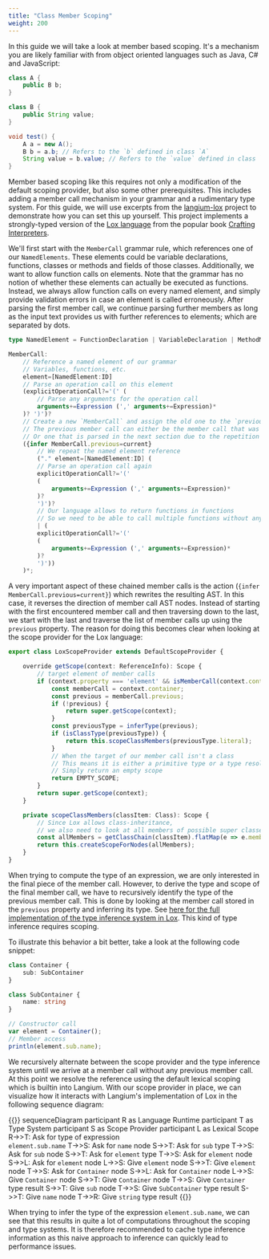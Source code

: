 ```yaml
---
title: "Class Member Scoping"
weight: 200
---
```


In this guide we will take a look at member based scoping. It's a mechanism you are likely familiar with from object oriented languages such as Java, C# and JavaScript:

```java
class A {
    public B b;
}

class B {
    public String value;
}

void test() {
    A a = new A();
    B b = a.b; // Refers to the `b` defined in class `A`
    String value = b.value; // Refers to the `value` defined in class `B`
}
```

Member based scoping like this requires not only a modification of the default scoping provider, but also some other prerequisites.
This includes adding a member call mechanism in your grammar and a rudimentary type system.
For this guide, we will use excerpts from the [langium-lox](https://github.com/langium/langium-lox) project to demonstrate how you can set this up yourself.
This project implements a strongly-typed version of the [Lox language](https://craftinginterpreters.com/the-lox-language.html) from the popular book [Crafting Interpreters](https://craftinginterpreters.com/).

We'll first start with the `MemberCall` grammar rule, which references one of our `NamedElements`. These elements could be variable declarations, functions, classes or methods and fields of those classes. Additionally, we want to allow function calls on elements. Note that the grammar has no notion of whether these elements can actually be executed as functions. Instead, we always allow function calls on every named element, and simply provide validation errors in case an element is called erroneously. After parsing the first member call, we continue parsing further members as long as the input text provides us with further references to elements; which are separated by dots.

```ts
type NamedElement = FunctionDeclaration | VariableDeclaration | MethodMember | FieldMember | Class;

MemberCall:
    // Reference a named element of our grammar
    // Variables, functions, etc.
    element=[NamedElement:ID]
    // Parse an operation call on this element
    (explicitOperationCall?='(' (
        // Parse any arguments for the operation call
	    arguments+=Expression (',' arguments+=Expression)*
	)? ')')?
    // Create a new `MemberCall` and assign the old one to the `previous` property
    // The previous member call can either be the member call that was parsed in the previous section
    // Or one that is parsed in the next section due to the repetition at the end of this group
    ({infer MemberCall.previous=current} 
        // We repeat the named element reference
        ("." element=[NamedElement:ID] (
        // Parse an operation call again
		explicitOperationCall?='('
		(
		    arguments+=Expression (',' arguments+=Expression)*
		)?
		')')?
        // Our language allows to return functions in functions
        // So we need to be able to call multiple functions without any element references
        | (
		explicitOperationCall?='('
		(
		    arguments+=Expression (',' arguments+=Expression)*
		)?
		')'))
    )*;
```

A very important aspect of these chained member calls is the action (`{infer MemberCall.previous=current}`) which rewrites the resulting AST. In this case, it reverses the direction of member call AST nodes. Instead of starting with the first encountered member call and then traversing down to the last, we start with the last and traverse the list of member calls up using the `previous` property. The reason for doing this becomes clear when looking at the scope provider for the Lox language:

```ts
export class LoxScopeProvider extends DefaultScopeProvider {

    override getScope(context: ReferenceInfo): Scope {
        // target element of member calls
        if (context.property === 'element' && isMemberCall(context.container)) {
            const memberCall = context.container;
            const previous = memberCall.previous;
            if (!previous) {
                return super.getScope(context);
            }
            const previousType = inferType(previous);
            if (isClassType(previousType)) {
                return this.scopeClassMembers(previousType.literal);
            }
            // When the target of our member call isn't a class
            // This means it is either a primitive type or a type resolution error
            // Simply return an empty scope
            return EMPTY_SCOPE;
        }
        return super.getScope(context);
    }

    private scopeClassMembers(classItem: Class): Scope {
        // Since Lox allows class-inheritance,
        // we also need to look at all members of possible super classes for scoping
        const allMembers = getClassChain(classItem).flatMap(e => e.members);
        return this.createScopeForNodes(allMembers);
    }
}
```

When trying to compute the type of an expression, we are only interested in the final piece of the member call. However, to derive the type and scope of the final member call, we have to recursively identify the type of the previous member call. This is done by looking at the member call stored in the `previous` property and inferring its type. See [here for the full implementation of the type inference system in Lox](https://github.com/langium/langium-lox/blob/main/src/language-server/type-system/infer.ts). This kind of type inference requires scoping.

To illustrate this behavior a bit better, take a look at the following code snippet:

```ts
class Container {
    sub: SubContainer
}

class SubContainer {
    name: string
}

// Constructor call
var element = Container();
// Member access
println(element.sub.name);
```

We recursively alternate between the scope provider and the type inference system until we arrive at a member call without any previous member call. At this point we resolve the reference using the default lexical scoping which is builtin into Langium. With our scope provider in place, we can visualize how it interacts with Langium's implementation of Lox in the following sequence diagram:

{{<mermaid>}}
sequenceDiagram
    participant R as Language Runtime
    participant T as Type System
    participant S as Scope Provider
    participant L as Lexical Scope
    R->>T: Ask for type of expression<br>`element.sub.name`
    T->>S: Ask for `name` node
    S->>T: Ask for `sub` type
    T->>S: Ask for `sub` node
    S->>T: Ask for `element` type
    T->>S: Ask for `element` node
    S->>L: Ask for `element` node
    L->>S: Give `element` node
    S->>T: Give `element` node
    T->>S: Ask for `Container` node
    S->>L: Ask for `Container` node
    L->>S: Give `Container` node
    S->>T: Give `Container` node
    T->>S: Give `Container` type result
    S->>T: Give `sub` node
    T->>S: Give `SubContainer` type result
    S->>T: Give `name` node
    T->>R: Give `string` type result
{{</mermaid>}}

When trying to infer the type of the expression `element.sub.name`,
we can see that this results in quite a lot of computations throughout the scoping and type systems. It is therefore recommended to cache type inference information as this naive approach to inference can quickly lead to performance issues.
